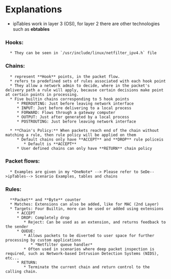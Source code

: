    Explanations
   =================



   * ipTables work in layer 3 (OSI), for layer 2 there are other technologies <br>
   such as **ebtables**

   ### Hooks:
      * They can be seen in `/usr/include/linux/netfilter_ipv4.h` file
   ### Chains:
      * represent **Hook** points, in the packet flow.
      * refers to predefined sets of rules associated with each hook point
      * They allow a network admin to decide, where in the packet's delivery path a rule will apply, because certain decisions make point at certain points in processing.
      * Five builtin chains corresponding to 5 hook points
         * PREROUTING: Just before leaving network interface
         * INPUT: Just before delivering to a local process
         * FORWARD: Flows through a gateway computer
         * OUTPUT: Just after generated by a local process
         * POSTROUTING: Just before leaving network interface

      * **Chain's Policy:** When packets reach end of the chain without matching a rule, then rule policy will be applied on them
         * Default chains only have **ACCEPT** and **DROP** rule policeis
            * Default is **ACCEPT**
         * User defined chains can only have **RETURN** chain policy

   ### Packet flows:
      * Examples are given in my *OneNote* --> Please refer to SeDe-->ipTables--> Scenario Examples, tables and chains

   ### Rules:
      **Packet** and **Byte** counter
      * Matches: Extensions can also be added, like for MAC (2nd Layer)
      * Targets: Four Builtin, more can be used or added using extensions
         * ACCEPT
         * DROP: Completely drop
            * Reject: Can be used as an extension, and returns feedback to the sender
         * QUEUE:
            * Allows packets to be diverted to user space for further processing by custom applications
               * *Netfilter queue handler*
            * Often used in scenarios where deep packet inspection is required, such as Network-based Intrusion Detection Systems (NIDS), etc...
         * RETURN:
            * Terminate the current chain and return control to the calling chain.

